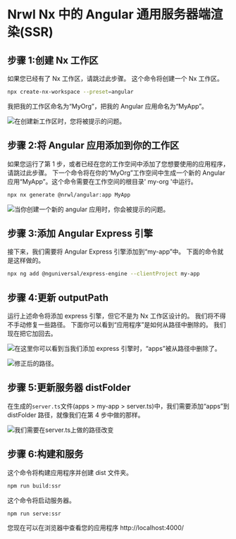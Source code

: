 # Nrwl Nx 中的 Angular 通用服务器端渲染(SSR)

## 步骤 1:创建 Nx 工作区

如果您已经有了 Nx 工作区，请跳过此步骤。
这个命令将创建一个 Nx 工作区。

```sh
npx create-nx-workspace --preset=angular
```

我把我的工作区命名为“MyOrg”，把我的 Angular 应用命名为“MyApp”。

![在创建新工作区时，您将被提示的问题。](/shared/angular-tutorial/imgs/ssr_1.png)

## 步骤 2:将 Angular 应用添加到你的工作区

如果您运行了第 1 步，或者已经在您的工作空间中添加了您想要使用的应用程序，请跳过此步骤。
下一个命令将在你的“MyOrg”工作空间中生成一个新的 Angular 应用“MyApp”。这个命令需要在工作空间的根目录' my-org '中运行。

```sh
npx nx generate @nrwl/angular:app MyApp
```

![当你创建一个新的 angular 应用时，你会被提示的问题。](/shared/angular-tutorial/imgs/ssr_2.png)

## 步骤 3:添加 Angular Express 引擎

接下来，我们需要将 Angular Express 引擎添加到“my-app”中。
下面的命令就是这样做的。

```sh
npx ng add @nguniversal/express-engine --clientProject my-app
```

## 步骤 4:更新 outputPath

运行上述命令将添加 express 引擎，但它不是为 Nx 工作区设计的。
我们将不得不手动修复一些路径。
下面你可以看到“应用程序”是如何从路径中删除的。
我们现在把它加回去。

![在这里你可以看到当我们添加 express 引擎时，“apps”被从路径中删除了。](/shared/angular-tutorial/imgs/ssr_3.png)

![修正后的路径。](/shared/angular-tutorial/imgs/ssr_4.png)

## 步骤 5:更新服务器 distFolder

在生成的`server.ts`文件(apps > my-app > server.ts)中，我们需要添加“apps”到 distFolder 路径，就像我们在第 4 步中做的那样。

![我们需要在`server.ts`上做的路径改变](/shared/angular-tutorial/imgs/ssr_5.png)

## 步骤 6:构建和服务

这个命令将构建应用程序并创建 dist 文件夹。

```sh
npm run build:ssr
```

这个命令将启动服务器。

```sh
npm run serve:ssr
```

您现在可以在浏览器中查看您的应用程序 http://localhost:4000/
